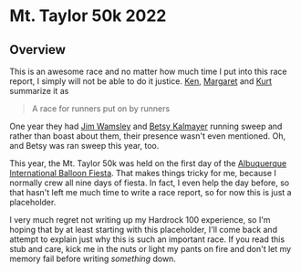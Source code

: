 # Mt. Taylor 50k 2022

## Overview

This is an awesome race and no matter how much time I put into this
race report, I simply will not be able to do it justice.
[Ken](https://ultrasignup.com/results_participant.aspx?fname=Ken&lname=Gordon),
[Margaret](https://ultrasignup.com/results_participant.aspx?fname=Margaret&lname=Gordon)
and
[Kurt](https://ultrasignup.com/results_participant.aspx?fname=Kurt&lname=Coonrod)
summarize it as
> A race for runners put on by runners

One year they
had [Jim
Wamsley](https://ultrasignup.com/results_participant.aspx?fname=Jim&lname=Walmsley)
and [Betsy
Kalmayer](https://ultrasignup.com/results_participant.aspx?fname=Betsy&lname=Kalmeyer)
running sweep and rather than boast about them, their presence wasn't
even mentioned.  Oh, and Betsy was ran sweep this year, too.

This year, the Mt. Taylor 50k was held on the first day of the
[Albuquerque International Balloon
Fiesta](https://balloonfiesta.com/).  That makes things tricky for me,
because I normally crew all nine days of fiesta.  In fact, I even help
the day before, so that hasn't left me much time to write a race report,
so for now this is just a placeholder.

I very much regret not writing up my Hardrock 100 experience, so I'm
hoping that by at least starting with this placeholder, I'll come back
and attempt to explain just why this is such an important race.  If
you read this stub and care, kick me in the nuts or light my pants on
fire and don't let my memory fail before writing _something_ down.
